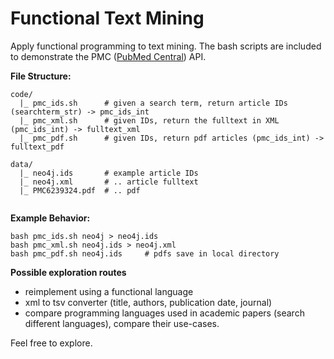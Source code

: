 # Functional Text Mining

Apply functional programming to text mining. The bash scripts are included to demonstrate the PMC ([PubMed Central](https://www.ncbi.nlm.nih.gov/pmc/)) API.

**File Structure:**

```
code/
  |_ pmc_ids.sh      # given a search term, return article IDs (searchterm_str) -> pmc_ids_int
  |_ pmc_xml.sh      # given IDs, return the fulltext in XML (pmc_ids_int) -> fulltext_xml
  |_ pmc_pdf.sh      # given IDs, return pdf articles (pmc_ids_int) -> fulltext_pdf
  
data/                
  |_ neo4j.ids       # example article IDs
  |_ neo4j.xml       # .. article fulltext
  |_ PMC6239324.pdf  # .. pdf
  
```

**Example Behavior:**

```
bash pmc_ids.sh neo4j > neo4j.ids
bash pmc_xml.sh neo4j.ids > neo4j.xml
bash pmc_pdf.sh neo4j.ids     # pdfs save in local directory
```

**Possible exploration routes**

* reimplement using a functional language
* xml to tsv converter (title, authors, publication date, journal)
* compare programming languages used in academic papers (search different languages), compare their use-cases.

Feel free to explore.
